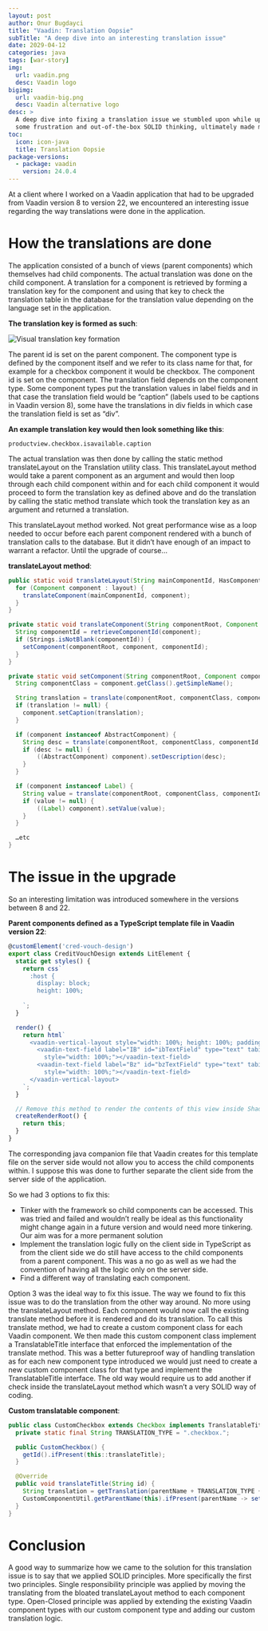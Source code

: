 ```yaml
---
layout: post
author: Onur Bugdayci
title: "Vaadin: Translation Oopsie"
subTitle: "A deep dive into an interesting translation issue"
date: 2029-04-12
categories: java
tags: [war-story]
img:
  url: vaadin.png
  desc: Vaadin logo
bigimg:
  url: vaadin-big.png
  desc: Vaadin alternative logo
desc: >
  A deep dive into fixing a translation issue we stumbled upon while upgrading Vaadin that through
  some frustration and out-of-the-box SOLID thinking, ultimately made my team's lives easier
toc:
  icon: icon-java
  title: Translation Oopsie
package-versions:
  - package: vaadin
    version: 24.0.4
---
```


At a client where I worked on a Vaadin application that had to be upgraded from Vaadin version 8 to version 22, we encountered an interesting issue regarding the way translations were done in the application.

<!--more-->

# How the translations are done

The application consisted of a bunch of views (parent components) which themselves had child components. The actual translation was done on the child component. A translation for a component is retrieved by forming a translation key for the component and using that key to check the translation table in the database for the translation value depending on the language set in the application.

**The translation key is formed as such**:

![Visual translation key formation](/assets/blog-images/vaadin_translation_key_template.png "Pretty slick")

The parent id is set on the parent component. The component type is defined by the component itself and we refer to its class name for that, for example for a checkbox component it would be checkbox. The component id is set on the component. The translation field depends on the component type. Some component types put the translation values in label fields and in that case the translation field would be “caption” (labels used to be captions in Vaadin version 8), some have the translations in div fields in which case the translation field is set as “div”. 

**An example translation key would then look something like this**:

`productview.checkbox.isavailable.caption`

The actual translation was then done by calling the static method translateLayout on the Translation utility class. This translateLayout method would take a parent component as an argument and would then loop through each child component within and for each child component it would proceed to form the translation key as defined above and do the translation by calling the static method translate which took the translation key as an argument and returned a translation.

This translateLayout method worked. Not great performance wise as a loop needed to occur before each parent component rendered with a bunch of translation calls to the database. But it didn’t have enough of an impact to warrant a refactor. Until the upgrade of course…

**translateLayout method**:
```java
public static void translateLayout(String mainComponentId, HasComponents layout) {
  for (Component component : layout) {
    translateComponent(mainComponentId, component);
  }
}

private static void translateComponent(String componentRoot, Component component) {
  String componentId = retrieveComponentId(component);
  if (Strings.isNotBlank(componentId)) {
    setComponent(componentRoot, component, componentId);
  }
}

private static void setComponent(String componentRoot, Component component, String componentId) {
  String componentClass = component.getClass().getSimpleName();

  String translation = translate(componentRoot, componentClass, componentId, ComponentType.CAPTION);
  if (translation != null) {
    component.setCaption(translation);
  }

  if (component instanceof AbstractComponent) {
    String desc = translate(componentRoot, componentClass, componentId, ComponentType.DESCRIPTION);
    if (desc != null) {
        ((AbstractComponent) component).setDescription(desc);
    }
  }

  if (component instanceof Label) {
    String value = translate(componentRoot, componentClass, componentId, ComponentType.VALUE);
    if (value != null) {
        ((Label) component).setValue(value);
    }
  }

  …etc
}
```
# The issue in the upgrade

So an interesting limitation was introduced somewhere in the versions between 8 and 22. 

**Parent components defined as a TypeScript template file in Vaadin version 22**:
```ts
@customElement('cred-vouch-design')
export class CreditVouchDesign extends LitElement {
  static get styles() {
    return css`
      :host {
        display: block;
        height: 100%;
    
    `;
  }

  render() {
    return html`
      <vaadin-vertical-layout style="width: 100%; height: 100%; padding: var(--lumo-space-m);">
        <vaadin-text-field label="IB" id="ibTextField" type="text" tabindex=""
          style="width: 100%;"></vaadin-text-field>
        <vaadin-text-field label="Bz" id="bzTextField" type="text" tabindex=""
          style="width: 100%;"></vaadin-text-field>
      </vaadin-vertical-layout>
    `;
  }

  // Remove this method to render the contents of this view inside Shadow DOM
  createRenderRoot() {
    return this;
  }
}
```

The corresponding java companion file that Vaadin creates for this template file on the server side would not allow you to access the child components within. I suppose this was done to further separate the client side from the server side of the application.

So we had 3 options to fix this:
- Tinker with the framework so child components can be accessed. This was tried and failed and wouldn’t really be ideal as this functionality might change again in a future version and would need more tinkering. Our aim was for a more permanent solution
- Implement the translation logic fully on the client side in TypeScript as from the client side we do still have access to the child components from a parent component. This was a no go as well as we had the convention of having all the logic only on the server side.
- Find a different way of translating each component.

Option 3 was the ideal way to fix this issue. The way we found to fix this issue was to do the translation from the other way around. No more using the translateLayout method. Each component would now call the existing translate method before it is rendered and do its translation. To call this translate method,  we had to create a custom component class for each Vaadin component. We then made this custom component class implement a TranslatableTitle interface that enforced the implementation of the translate method. This was a better futureproof way of handling translation as for each new component type introduced we would just need to create a new custom component class for that type and implement the TranslatableTitle interface. The old way would require us to add another if check inside the translateLayout method which wasn’t a very SOLID way of coding.

**Custom translatable component**:
```java
public class CustomCheckbox extends Checkbox implements TranslatableTitle {
  private static final String TRANSLATION_TYPE = ".checkbox.";

  public CustomCheckbox() {
    getId().ifPresent(this::translateTitle);
  }

  @Override
  public void translateTitle(String id) {
    String translation = getTranslation(parentName + TRANSLATION_TYPE + id + CAPTION_TRANSLATION_KEY)
    CustomComponentUtil.getParentName(this).ifPresent(parentName -> setLabel(translation));
  }
}

```

# Conclusion

A good way to summarize how we came to the solution for this translation issue is to say that we applied SOLID principles. More specifically the first two principles. Single responsibility principle was applied by moving the translating from the bloated translateLayout method to each component type. Open-Closed principle was applied by extending the existing Vaadin component types with our custom component type and adding our custom translation logic. 
